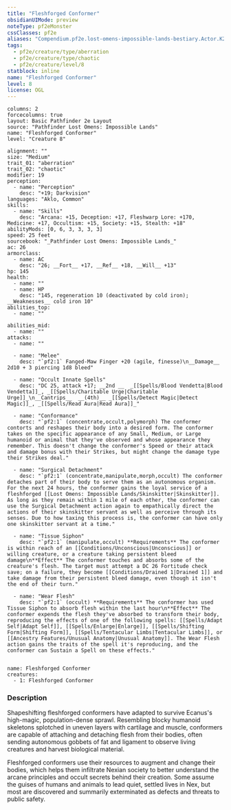 ```yaml
---
title: "Fleshforged Conformer"
obsidianUIMode: preview
noteType: pf2eMonster
cssClasses: pf2e
aliases: "Compendium.pf2e.lost-omens-impossible-lands-bestiary.Actor.K2AOcLMDOVNbgPXp" 
tags:
  - pf2e/creature/type/aberration
  - pf2e/creature/type/chaotic
  - pf2e/creature/level/8
statblock: inline
name: "Fleshforged Conformer"
level: 8
license: OGL
---
```


```statblock
columns: 2
forcecolumns: true
layout: Basic Pathfinder 2e Layout
source: "Pathfinder Lost Omens: Impossible Lands"
name: "Fleshforged Conformer"
level: "Creature 8"

alignment: ""
size: "Medium"
trait_01: "aberration"
trait_02: "chaotic"
modifier: 19
perception:
  - name: "Perception"
    desc: "+19; Darkvision"
languages: "Aklo, Common"
skills:
  - name: "Skills"
    desc: "Arcana: +15, Deception: +17, Fleshwarp Lore: +170, Medicine: +17, Occultism: +15, Society: +15, Stealth: +18"
abilityMods: [0, 6, 3, 3, 3, 3]
speed: 25 feet
sourcebook: "_Pathfinder Lost Omens: Impossible Lands_"
ac: 26
armorclass:
  - name: AC
    desc: "26; __Fort__ +17, __Ref__ +18, __Will__ +13"
hp: 145
health:
  - name: ""
  - name: HP
    desc: "145, regeneration 10 (deactivated by cold iron); __Weaknesses__ cold iron 10"
abilities_top:
  - name: ""

abilities_mid:
  - name: ""
attacks:
  - name: ""

  - name: "Melee"
    desc: "`pf2:1` Fanged-Maw Finger +20 (agile, finesse)\n__Damage__  2d10 + 3 piercing 1d8 bleed"

  - name: "Occult Innate Spells"
    desc: "DC 25, attack +17; __2nd __  _[[Spells/Blood Vendetta|Blood Vendetta]]_, _[[Spells/Charitable Urge|Charitable Urge]]_\n__Cantrips__  __(4th)__ _[[Spells/Detect Magic|Detect Magic]]_, _[[Spells/Read Aura|Read Aura]]_"

  - name: "Conformance"
    desc: "`pf2:1` (concentrate,occult,polymorph) The conformer contorts and reshapes their body into a desired form. The conformer takes on the specific appearance of any Small, Medium, or Large humanoid or animal that they've observed and whose appearance they remember. This doesn't change the conformer's Speed or their attack and damage bonus with their Strikes, but might change the damage type their Strikes deal."

  - name: "Surgical Detachment"
    desc: "`pf2:1` (concentrate,manipulate,morph,occult) The conformer detaches part of their body to serve them as an autonomous organism. For the next 24 hours, the conformer gains the loyal service of a fleshforged [[Lost Omens: Impossible Lands/Skinskitter|Skinskitter]]. As long as they remain within 1 mile of each other, the conformer can use the Surgical Detachment action again to empathically direct the actions of their skinskitter servant as well as perceive through its senses. Due to how taxing this process is, the conformer can have only one skinskitter servant at a time."

  - name: "Tissue Siphon"
    desc: "`pf2:1` (manipulate,occult) **Requirements** The conformer is within reach of an [[Conditions/Unconscious|Unconscious]] or willing creature, or a creature taking persistent bleed damage\n**Effect** The conformer touches and absorbs some of the creature's flesh. The target must attempt a DC 26 Fortitude check save; on a failure, they become [[Conditions/Drained 1|Drained 1]] and take damage from their persistent bleed damage, even though it isn't the end of their turn."

  - name: "Wear Flesh"
    desc: "`pf2:1` (occult) **Requirements** The conformer has used Tissue Siphon to absorb flesh within the last hour\n**Effect** The conformer expends the flesh they've absorbed to transform their body, reproducing the effects of one of the following spells: [[Spells/Adapt Self|Adapt Self]], [[Spells/Enlarge|Enlarge]], [[Spells/Shifting Form|Shifting Form]], [[Spells/Tentacular Limbs|Tentacular Limbs]], or [[Ancestry Features/Unusual Anatomy|Unusual Anatomy]]. The Wear Flesh action gains the traits of the spell it's reproducing, and the conformer can Sustain a Spell on these effects."
 
```

```encounter-table
name: Fleshforged Conformer
creatures:
  - 1: Fleshforged Conformer
```


### Description
Shapeshifting fleshforged conformers have adapted to survive Ecanus's high-magic, population-dense sprawl. Resembling blocky humanoid skeletons splotched in uneven layers with cartilage and muscle, conformers are capable of attaching and detaching flesh from their bodies, often sending autonomous gobbets of fat and ligament to observe living creatures and harvest biological material.

Fleshforged conformers use their resources to augment and change their bodies, which helps them infiltrate Nexian society to better understand the arcane principles and occult secrets behind their creation. Some assume the guises of humans and animals to lead quiet, settled lives in Nex, but most are discovered and summarily exterminated as defects and threats to public safety.

